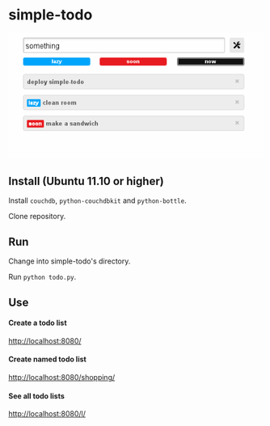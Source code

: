 # simple-todo

![screenshot](https://github.com/dAnjou/simple-todo/raw/master/screenshot.png)

## Install (Ubuntu 11.10 or higher)

Install `couchdb`, `python-couchdbkit` and `python-bottle`.

Clone repository.

## Run

Change into simple-todo's directory.

Run `python todo.py`.

## Use

#### Create a todo list

[http://localhost:8080/](http://localhost:8080/)

#### Create named todo list

[http://localhost:8080/shopping/](http://localhost:8080/shopping/)

#### See all todo lists

[http://localhost:8080/l/](http://localhost:8080/l/)